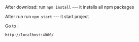 

After download:
run ```npm install``` --- it installs all npm packages

After run
run ```npm start```  --- it start project

Go to : 

```http://localhost:4000/ ```
